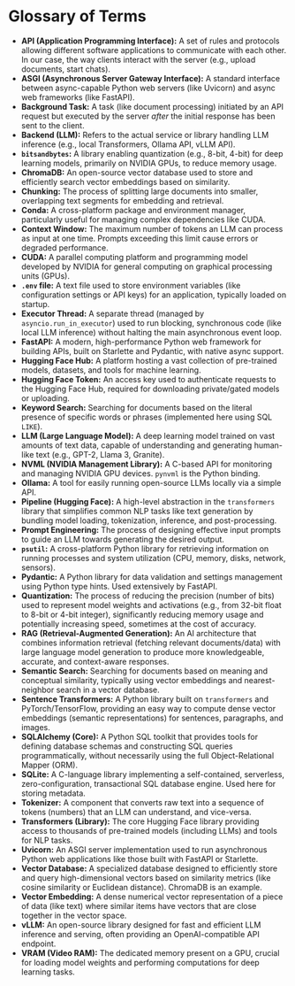 # Glossary of Terms #

*   **API (Application Programming Interface):** A set of rules and protocols allowing different software applications to communicate with each other. In our case, the way clients interact with the server (e.g., upload documents, start chats).
*   **ASGI (Asynchronous Server Gateway Interface):** A standard interface between async-capable Python web servers (like Uvicorn) and async web frameworks (like FastAPI).
*   **Background Task:** A task (like document processing) initiated by an API request but executed by the server *after* the initial response has been sent to the client.
*   **Backend (LLM):** Refers to the actual service or library handling LLM inference (e.g., local Transformers, Ollama API, vLLM API).
*   **`bitsandbytes`:** A library enabling quantization (e.g., 8-bit, 4-bit) for deep learning models, primarily on NVIDIA GPUs, to reduce memory usage.
*   **ChromaDB:** An open-source vector database used to store and efficiently search vector embeddings based on similarity.
*   **Chunking:** The process of splitting large documents into smaller, overlapping text segments for embedding and retrieval.
*   **Conda:** A cross-platform package and environment manager, particularly useful for managing complex dependencies like CUDA.
*   **Context Window:** The maximum number of tokens an LLM can process as input at one time. Prompts exceeding this limit cause errors or degraded performance.
*   **CUDA:** A parallel computing platform and programming model developed by NVIDIA for general computing on graphical processing units (GPUs).
*   **`.env` file:** A text file used to store environment variables (like configuration settings or API keys) for an application, typically loaded on startup.
*   **Executor Thread:** A separate thread (managed by `asyncio.run_in_executor`) used to run blocking, synchronous code (like local LLM inference) without halting the main asynchronous event loop.
*   **FastAPI:** A modern, high-performance Python web framework for building APIs, built on Starlette and Pydantic, with native async support.
*   **Hugging Face Hub:** A platform hosting a vast collection of pre-trained models, datasets, and tools for machine learning.
*   **Hugging Face Token:** An access key used to authenticate requests to the Hugging Face Hub, required for downloading private/gated models or uploading.
*   **Keyword Search:** Searching for documents based on the literal presence of specific words or phrases (implemented here using SQL `LIKE`).
*   **LLM (Large Language Model):** A deep learning model trained on vast amounts of text data, capable of understanding and generating human-like text (e.g., GPT-2, Llama 3, Granite).
*   **NVML (NVIDIA Management Library):** A C-based API for monitoring and managing NVIDIA GPU devices. `pynvml` is the Python binding.
*   **Ollama:** A tool for easily running open-source LLMs locally via a simple API.
*   **Pipeline (Hugging Face):** A high-level abstraction in the `transformers` library that simplifies common NLP tasks like text generation by bundling model loading, tokenization, inference, and post-processing.
*   **Prompt Engineering:** The process of designing effective input prompts to guide an LLM towards generating the desired output.
*   **`psutil`:** A cross-platform Python library for retrieving information on running processes and system utilization (CPU, memory, disks, network, sensors).
*   **Pydantic:** A Python library for data validation and settings management using Python type hints. Used extensively by FastAPI.
*   **Quantization:** The process of reducing the precision (number of bits) used to represent model weights and activations (e.g., from 32-bit float to 8-bit or 4-bit integer), significantly reducing memory usage and potentially increasing speed, sometimes at the cost of accuracy.
*   **RAG (Retrieval-Augmented Generation):** An AI architecture that combines information retrieval (fetching relevant documents/data) with large language model generation to produce more knowledgeable, accurate, and context-aware responses.
*   **Semantic Search:** Searching for documents based on meaning and conceptual similarity, typically using vector embeddings and nearest-neighbor search in a vector database.
*   **Sentence Transformers:** A Python library built on `transformers` and PyTorch/TensorFlow, providing an easy way to compute dense vector embeddings (semantic representations) for sentences, paragraphs, and images.
*   **SQLAlchemy (Core):** A Python SQL toolkit that provides tools for defining database schemas and constructing SQL queries programmatically, without necessarily using the full Object-Relational Mapper (ORM).
*   **SQLite:** A C-language library implementing a self-contained, serverless, zero-configuration, transactional SQL database engine. Used here for storing metadata.
*   **Tokenizer:** A component that converts raw text into a sequence of tokens (numbers) that an LLM can understand, and vice-versa.
*   **Transformers (Library):** The core Hugging Face library providing access to thousands of pre-trained models (including LLMs) and tools for NLP tasks.
*   **Uvicorn:** An ASGI server implementation used to run asynchronous Python web applications like those built with FastAPI or Starlette.
*   **Vector Database:** A specialized database designed to efficiently store and query high-dimensional vectors based on similarity metrics (like cosine similarity or Euclidean distance). ChromaDB is an example.
*   **Vector Embedding:** A dense numerical vector representation of a piece of data (like text) where similar items have vectors that are close together in the vector space.
*   **vLLM:** An open-source library designed for fast and efficient LLM inference and serving, often providing an OpenAI-compatible API endpoint.
*   **VRAM (Video RAM):** The dedicated memory present on a GPU, crucial for loading model weights and performing computations for deep learning tasks.
